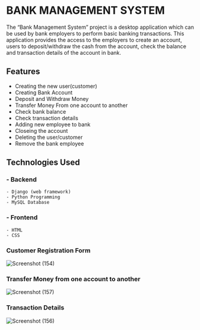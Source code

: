 # BANK MANAGEMENT SYSTEM
The “Bank Management System” project is a desktop application which can be used by bank employers to perform basic banking transactions. This application provides the access to the employers to create an account, users to deposit/withdraw the cash from the account, check the balance and transaction details of the account in bank.

## Features
- Creating the new user(customer)
- Creating Bank Account
- Deposit and Withdraw Money
- Transfer Money From one account to another
- Check bank balance
- Check transaction details
- Adding new employee to bank
- Closeing the account
- Deleting the user/customer
- Remove the bank employee

## Technologies Used
### - Backend
    - Django (web framework)
    - Python Programming
    - MySQL Database
    
### - Frontend
    - HTML
    - CSS

### Customer Registration Form
![Screenshot (154)](https://user-images.githubusercontent.com/67225639/132937021-d2051a0b-4fba-45aa-8212-0825c66ceda9.png)

### Transfer Money from one account to another
![Screenshot (157)](https://user-images.githubusercontent.com/67225639/132937116-6cc8f018-f5fe-4f23-99aa-828f0f0d92f7.png)

### Transaction Details
![Screenshot (156)](https://user-images.githubusercontent.com/67225639/132936930-e907c629-f34e-4c2e-915f-f93baea4d467.png)

















